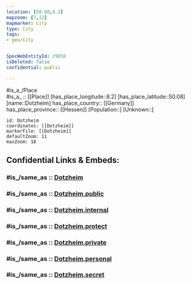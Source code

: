 ```yaml
---
location: [50.08,8.2] 
mapzoom: [7,12] 
mapmarker: city 
type: City
tags:
- geo/City


SpocWebEntityId: 29858
isDeleted: false
confidential: public

---
```

#is_a_/Place  
#is_a_ :: [[Place]] 
[has_place_longitude::8.2] 
[has_place_latitude::50.08] 
[name::Dotzheim] 
has_place_country:: [[Germany]]  
has_place_province:: [[Hessen]] 
[Population::] 
[Unknown::] 


```leaflet
id: Dotzheim
coordinates: [[Dotzheim]] 
markerFile: [[Dotzheim]] 
defaultZoom: 11 
maxZoom: 18
```


## Confidential Links & Embeds: 

### #is_/same_as :: [Dotzheim](/_Standards/Earth/Continent/Europe/Europe~Central/Germany/Germany~West/Hessen/counties~Hessen/Wiesbaden/boroughs~Wiesbaden/Dotzheim.md) 

### #is_/same_as :: [Dotzheim.public](/_public/Earth/Continent/Europe/Europe~Central/Germany/Germany~West/Hessen/counties~Hessen/Wiesbaden/boroughs~Wiesbaden/Dotzheim.public.md) 

### #is_/same_as :: [Dotzheim.internal](/_internal/Earth/Continent/Europe/Europe~Central/Germany/Germany~West/Hessen/counties~Hessen/Wiesbaden/boroughs~Wiesbaden/Dotzheim.internal.md) 

### #is_/same_as :: [Dotzheim.protect](/_protect/Earth/Continent/Europe/Europe~Central/Germany/Germany~West/Hessen/counties~Hessen/Wiesbaden/boroughs~Wiesbaden/Dotzheim.protect.md) 

### #is_/same_as :: [Dotzheim.private](/_private/Earth/Continent/Europe/Europe~Central/Germany/Germany~West/Hessen/counties~Hessen/Wiesbaden/boroughs~Wiesbaden/Dotzheim.private.md) 

### #is_/same_as :: [Dotzheim.personal](/_personal/Earth/Continent/Europe/Europe~Central/Germany/Germany~West/Hessen/counties~Hessen/Wiesbaden/boroughs~Wiesbaden/Dotzheim.personal.md) 

### #is_/same_as :: [Dotzheim.secret](/_secret/Earth/Continent/Europe/Europe~Central/Germany/Germany~West/Hessen/counties~Hessen/Wiesbaden/boroughs~Wiesbaden/Dotzheim.secret.md)


